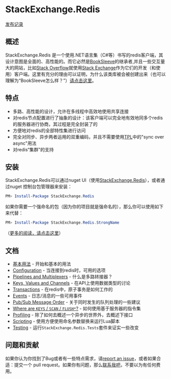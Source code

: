 StackExchange.Redis
===================

[发布记录](https://stackexchange.github.io/StackExchange.Redis/ReleaseNotes)

## 概述

StackExchange.Redis 是一个使用.NET语言集（C#等）书写的redis客户端，其设计意图是全面的、高性能的。而它必然是[BookSleeve](https://code.google.com/archive/p/booksleeve/)的继承者,并且一些交互量大的网站，比如[Stack Overflow](http://stackoverflow.com/)就使用[Stack Exchange](http://stackexchange.com/)作为它们的开发（和使用）客户端。这里有充分的理由可以证明，为什么该类库被会被创建出来（也可以理解为“BookSleeve怎么样？”）[请点击这里](http://marcgravell.blogspot.com/2014/03/so-i-went-and-wrote-another-redis-client.html)。

特点
--

- 多路、高性能的设计，允许在多线程中高效地使用共享连接
- 对redis节点配置进行了抽象的设计：该客户端可以完全地有效地同多个redis的服务器进行协商，其过程是完全封装了的
- 方便地对redis的全部特性集进行访问
- 完全对同步、异步两者运用的双重编码，并且不需要使用[TPL][1]中的"sync over async"用法
- 对redis“集群”的支持

安装
---

StackExchange.Redis可以通过nuget UI（使用[StackExchange.Redis](https://www.nuget.org/packages/StackExchange.Redis/)），或者通过nuget 控制台包管理器来安装：

```PowerShell
PM> Install-Package StackExchange.Redis
```

如果你需要一个强命名的包（因为你的项目就是强命名的），那么你可以使用如下来代替：

```PowerShell
PM> Install-Package StackExchange.Redis.StrongName
```

（[更多的阅读，请点击这里](http://blog.marcgravell.com/2014/06/snk-we-need-to-talk.html)）

文档
---

- [基本用法](基本使用.md) - 开始和基本的用法
- [Configuration](Configuration) - 当连接到redis时，可用的选项
- [Pipelines and Multiplexers](PipelinesMultiplexers) - 什么是多路转接器？
- [Keys, Values and Channels](KeysValues) - 在API上使用数据类型的讨论
- [Transactions](Transactions) - 在redis中，原子事务是如何工作的
- [Events](Events) - 日志/消息的一些可用事件
- [Pub/Sub Message Order](PubSubOrder) - 关于同时发生的队列处理的一些建议
- [Where are `KEYS` / `SCAN` / `FLUSH*`?](KeysScan) - 如何使用基于服务器的指令集
- [Profiling](Profiling) - 除了如何去概述一个异步的世界外，去概述下接口
- [Scripting](Scripting) - 使用方便使用命名参数替换来运行Lua脚本
- [Testing](Testing) - 运行`StackExchange.Redis.Tests`套件来证实一些改变

问题和贡献
---

如果你认为你找到了Bug或者有一些特点需求，请[report an issue][2]，或者如果合适：提交一个 pull request。如果你有问题，那么[联系我吧](https://github.com/mgravell)，不要以为有任何费用。

  [1]: http://msdn.microsoft.com/en-us/library/dd460717%28v=vs.110%29.aspx
  [2]: https://github.com/StackExchange/StackExchange.Redis/issues?state=open
